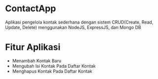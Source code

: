 # ContactApp
Aplikasi pengelola kontak sederhana dengan sistem CRUD(Create, Read, Update, Delete) menggunakan NodeJS, ExpressJS, dan Mongo DB

# Fitur Aplikasi
- Menambah Kontak Baru
- Mengubah Isi Kontak Pada Daftar Kontak
- Menghapus Kontak Pada Daftar Kontak

